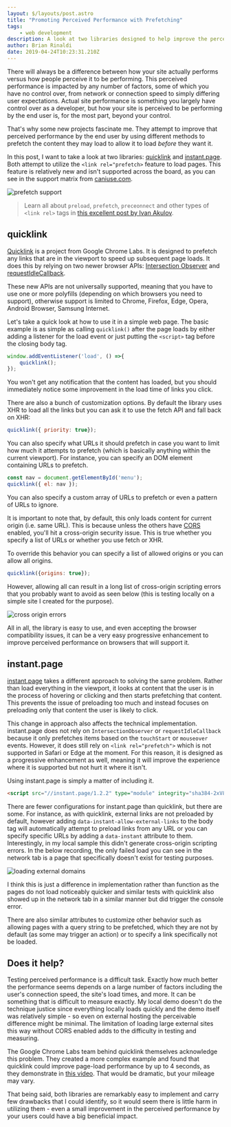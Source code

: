```yaml
---
layout: $/layouts/post.astro
title: "Promoting Perceived Performance with Prefetching"
tags:
    - web development
description: A look at two libraries designed to help improve the perceived performance of web apps
author: Brian Rinaldi
date: 2019-04-24T10:23:31.210Z
---
```


There will always be a difference between how your site actually performs versus how people perceive it to be performing. This perceived performance is impacted by any number of factors, some of which you have no control over, from network or connection speed to simply differing user expectations. Actual site performance is something you largely have control over as a developer, but how your site is perceived to be performing by the end user is, for the most part, beyond your control.

That's why some new projects fascinate me. They attempt to improve that perceived performance by the end user by using different methods to prefetch the content they may load to allow it to load _before_ they want it.

In this post, I want to take a look at two libraries: [quicklink]() and [instant.page](). Both attempt to utilize the `<link rel="prefetch>` feature to load pages. This feature is relatively new and isn't supported across the board, as you can see in the support matrix from [caniuse.com](https://caniuse.com/#feat=link-rel-prefetch).

![prefetch support](/images/posts/prefetch/prefetch-support.png)

> Learn all about `preload`, `prefetch`, `preceonnect` and other types of `<link rel>` tags in [this excellent post by Ivan Akulov](https://3perf.com/blog/link-rels/).

## quicklink

[Quicklink](https://github.com/GoogleChromeLabs/quicklink) is a project from Google Chrome Labs. It is designed to prefetch any links that are in the viewport to speed up subsequent page loads. It does this by relying on two newer browser APIs: [Intersection Observer](https://developer.mozilla.org/en-US/docs/Web/API/Intersection_Observer_API) and [requestIdleCallback](https://developer.mozilla.org/en-US/docs/Web/API/Window/requestIdleCallback).

These new APIs are not universally supported, meaning that you have to use one or more polyfills (depending on which browsers you need to support), otherwise support is limited to Chrome, Firefox, Edge, Opera, Android Browser, Samsung Internet.

Let's take a quick look at how to use it in a simple web page. The basic example is as simple as calling `quicklink()` after the page loads by either adding a listener for the load event or just putting the `<script>` tag before the closing body tag.

```javascript
window.addEventListener('load', () =>{
	quicklink();
});
```

You won't get any notification that the content has loaded, but you should immediately notice some improvement in the load time of links you click.

There are also a bunch of customization options. By default the library uses XHR to load all the links but you can ask it to use the fetch API and fall back on XHR:

```javascript
quicklink({ priority: true});
```

You can also specify what URLs it should prefetch in case you want to limit how much it attempts to prefetch (which is basically anything within the current viewport). For instance, you can specify an DOM element containing URLs to prefetch.

```javascript
const nav = document.getElementById('menu');
quicklink({ el: nav });
```

You can also specify a custom array of URLs to prefetch or even a pattern of URLs to ignore.

It is important to note that, by default, this only loads content for current origin (i.e. same URL). This is because unless the others have [CORS](https://developer.mozilla.org/en-US/docs/Web/HTTP/CORS) enabled, you'll hit a cross-origin security issue. This is true whether you specify a list of URLs or whether you use fetch or XHR.

To override this behavior you can specify a list of allowed origins or you can allow all origins.

```javascript
quicklink({origins: true});
```

However, allowing all can result in a long list of cross-origin scripting errors that you probably want to avoid as seen below (this is testing locally on a simple site I created for the purpose).

![cross origin errors](/images/posts/prefetch/cross-origin-issues.png)

All in all, the library is easy to use, and even accepting the browser compatibility issues, it can be a very easy progressive enhancement to improve perceived performance on browsers that will support it.

## instant.page

[instant.page](https://instant.page/) takes a different approach to solving the same problem. Rather than load everything in the viewport, it looks at content that the user is in the process of hovering or clicking and then starts prefetching that content. This prevents the issue of preloading too much and instead focuses on preloading only that content the user is likely to click.

This change in approach also affects the technical implementation. instant.page does not rely on `IntersectionObserver` or `requestIdleCallback` because it only prefetches items based on the `touchStart` or `mouseover` events. However, it does still rely on `<link rel="prefetch">` which is not supported in Safari or Edge at the moment. For this reason, it is designed as a progressive enhancement as well, meaning it will improve the experience where it is supported but not hurt it where it isn't.

Using instant.page is simply a matter of including it.

```html
<script src="//instant.page/1.2.2" type="module" integrity="sha384-2xV8M5griQmzyiY3CDqh1dn4z3llDVqZDqzjzcY+jCBCk/a5fXJmuZ/40JJAPeoU"></script>
```
There are fewer configurations for instant.page than quicklink, but there are some. For instance, as with quicklink, external links are not preloaded by default, however adding `data-instant-allow-external-links` to the body tag will automatically attempt to preload links from any URL or you can specify specific URLs by adding a `data-instant` attribute to them. Interestingly, in my local sample this didn't generate cross-origin scripting errors. In the below recording, the only failed load you can see in the network tab is a page that specifically doesn't exist for testing purposes.

![loading external domains](/images/posts/prefetch/prefetch-instantpage-opt.gif)

I think this is just a difference in implementation rather than function as the pages do not load noticeably quicker and similar tests with quicklink also showed up in the network tab in a similar manner but did trigger the console error.

There are also similar attributes to customize other behavior such as allowing pages with a query string to be prefetched, which they are not by default (as some may trigger an action) or to specify a link specifically not be loaded. 

## Does it help?

Testing perceived performance is a difficult task. Exactly how much better the performance seems depends on a large number of factors including the user's connection speed, the site's load times, and more. It can be something that is difficult to measure exactly. My local demo doesn't do the technique justice since everything locally loads quickly and the demo itself was relatively simple - so even on external hosting the perceivable difference might be minimal. The limitation of loading large external sites this way without CORS enabled adds to the difficulty in testing and measuring.

The Google Chrome Labs team behind quicklink themselves acknowledge this problem. They created a more complex example and found that quicklink could improve page-load performance by up to 4 seconds, as they demonstrate in [this video](https://www.youtube.com/watch?v=rQ75YEbJicw&feature=youtu.be). That would be dramatic, but your mileage may vary.

That being said, both libraries are remarkably easy to implement and carry few drawbacks that I could identify, so it would seem there is little harm in utilizing them - even a small improvement in the perceived performance by your users could have a big beneficial impact.